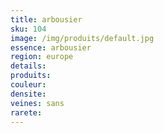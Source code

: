 ```yaml
---
title: arbousier 
sku: 104
image: /img/produits/default.jpg
essence: arbousier 
region: europe
details: 
produits:
couleur: 
densite: 
veines: sans
rarete: 
---
```


